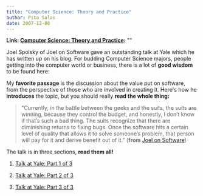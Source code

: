 ```yaml
---
title: "Computer Science: Theory and Practice"
author: Pito Salas
date: 2007-12-08
---
```


**Link: [Computer Science: Theory and Practice](None):** ""

Joel Spolsky of Joel on Software gave an outstanding talk at Yale which he has
written up on his blog. For budding Computer Science majors, people getting
into the computer world or business, there is a lot of **good wisdom** to be
found here:

My **favorite passage** is the discussion about the value put on software,
from the perspective of those who are involved in creating it. Here's how he
**introduces** the topic, but you should really **read the whole thing:**

> "Currently, in the battle between the geeks and the suits, the suits are
> winning, because they control the budget, and honestly, I don’t know if
> that’s such a bad thing. The suits recognize that there are diminishing
> returns to fixing bugs. Once the software hits a certain level of quality
> that allows it to solve someone’s problem, that person will pay for it and
> derive benefit out of it." (**from** [Joel on
> Software](<http://www.joelonsoftware.com/items/2007/12/03.html> "Computer
> Science Theory and Practice"))

The talk is in three sections, **read them all!**

  1. [Talk at Yale: Part 1 of 3](<http://www.joelonsoftware.com/items/2007/12/03.html>)

  2. [Talk at Yale: Part 2 of 3](<http://www.joelonsoftware.com/items/2007/12/04.html>)

  3. [Talk at Yale: Part 3 of 3](<http://www.joelonsoftware.com/items/2007/12/05.html>)


